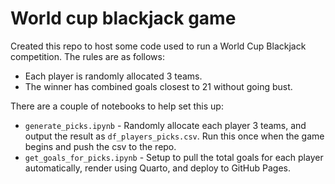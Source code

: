 # World cup blackjack game

Created this repo to host some code used to run a World Cup Blackjack competition. The rules are as follows:

* Each player is randomly allocated 3 teams.
* The winner has combined goals closest to 21 without going bust.

There are a couple of notebooks to help set this up:

* `generate_picks.ipynb` - Randomly allocate each player 3 teams, and output the result as `df_players_picks.csv`. Run this once when the game begins and push the csv to the repo.
* `get_goals_for_picks.ipynb` - Setup to pull the total goals for each player automatically, render using Quarto, and deploy to GitHub Pages. 